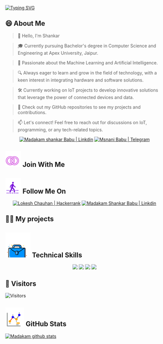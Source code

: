 <!--Banner Start-->
<!--
<p align="center">
  <a href="#blank"><img src="icon/Banner.png" alt="HackResist"></a>
</p>
-->
[![Typing SVG](https://readme-typing-svg.demolab.com?font=Fira+Code&pause=1000&color=6172FF&center=true&vCenter=true&random=false&width=835&lines=%F0%9F%91%8BHello+Visitors.+Welcome+Here!%F0%9F%91%8B;+%F0%9F%9A%80+Let's+create+greatness+together!+%F0%9F%9A%80;%E2%9C%A8in+the+world+of+technology+and+beyond.+%E2%9C%A8)](https://git.io/typing-svg)
<!--Banner End-->
<!--About Me Start-->

## 😄 About Me
> 👋 Hello, I'm Shankar

> 🎓 Currently pursuing Bachelor's degree in Computer Science and Engineering at Apex University, Jaipur.

> 🌟 Passionate about the Machine Learning  and Artificial Intelligence.

> 🔍 Always eager to learn and grow in the field of technology, with a keen interest in integrating hardware and software solutions.

> 🛠 Currently working on IoT projects to develop innovative solutions that leverage the power of connected devices and data.

> 🔭 Check out my GitHub repositories to see my projects and contributions.

<!-- 💬 If you have any question/feedback, please do not hesitate to reach out to me!
-->
>  📫 Let's connect! Feel free to reach out for discussions on IoT, programming, or any tech-related topics.

<p align="center">
  <a href="https://www.linkedin.com/in/madakam-shankar-babu-857873295/"><img src="https://img.shields.io/badge/Linkedin-10000?style=plastic&logo=LinkedIn&logoColor=FFFFFF&labelColor=2A79D7&color=2A79D7" alt="Madakam shankar Babu  | Linkdin"/></a>
  <a href="https://t.me/Eeprlogin"><img src="https://img.shields.io/badge/Telegram-100000?style=plastic&logo=Telegram&logoColor=FF&labelColor=070858&color=070858" alt="Msnani Babu | Telegram"/></a>
   <!--- <a href="https://discordapp.com/users/devloperlokesh"><img src="https://img.shields.io/badge/Discord-100000?style=plastic&logo=discord&logoColor=F7F7F7&labelColor=000DFF&color=000DFF" alt="HackScripter | Discord"/></a> --->
</p>
<!--About Me End-->

<!-- Join Wiith Me Start-->

## ![Join With Me](/icon/join.svg) Join With Me 
<p align="center">
  <!-- <a href="https://discord.com/invite/yGnCBRzjA5"><img src="https://img.shields.io/badge/Discord-100000?style=plastic&logo=discord&logoColor=F7F7F7&labelColor=000DFF&color=000DFF" alt="HackScripter | Discord"/>
    </a> -->

</p>
<!--Join With Me End -->

<!--Follow Me On Start-->
## ![Follow Me](/icon/follow.svg) Follow Me On 
<p>
<p align="center">
    <a href="https://www.hackerrank.com/profile/msbabunani"><img src="https://img.shields.io/badge/Hackerrank-100000?style=plastic&logo=hackerrank&logoColor=FFFFFF&labelColor=42BA3D&color=0EA608" alt="Lokesh Chauhan | Hackerrank"/></a>
   <!-- <a href="https://auth.geeksforgeeks.org/user/lokeshchauhan"><img src="https://img.shields.io/badge/GeeksforGeeks-100000?style=plastic&logo=geeksforgeeks&logoColor=FFFFFF&labelColor=42BA3D&color=23891F" alt="Lokesh Chauhan | GeeksforGeeks"/></a> -->
  <a href="https://www.linkedin.com/in/madakam-shankar-babu-857873295/"><img src="https://img.shields.io/badge/Linkedin-10000?style=plastic&logo=LinkedIn&logoColor=FFFFFF&labelColor=2A79D7&color=2A79D7" alt="Madakam Shankar Babu  | Linkdin"/></a>
   </a>
  <!--  <a href="https://replit.com/@HackResist"><img src="https://img.shields.io/badge/Replit-100000?style=plastic&logo=replit&logoColor=f26207&labelColor=051E59&color=0e1525" alt="Lokesh Chauhan | Replit"/>
    </a>

-->

 

</p>

<!--Follow ME n End-->

<!--My Project Strart-->
## 👨‍💻 My projects
<!--* [Telegram_WebNotifier ](https://github.com/HackResist/TeleTabAlert_Extension) - A Browser Extension Made Using  <strong>JavaScript </strong> for track search website by browser .
* [GeeksForGeeks-POTD](https://github.com/HackResist/GeeksForGeeks-POTD) - Here is GeeksForGeeks Solutions of Problem Of The Day in All Languages. -->
<!--My Project End-->
<!--Technical Skills Start-->
## ![Technical Skills](icon/Skill.svg) Technical Skills
<p align="center">
  <a href="https://www.open-std.org/JTC1/SC22/WG14/">
    <img src="https://skillicons.dev/icons?i=c" /></a>
 <a href=https://www.oracle.com/java/">
    <img src="https://skillicons.dev/icons?i=java" /></a>
 <!--<a href="https://isocpp.org/">
    <img src="https://skillicons.dev/icons?i=cpp" /></a> -->
<a href="https://www.python.org/">
    <img src="https://skillicons.dev/icons?i=py" /></a>
<a href="https://www.gnu.org/software/bash/">
    <img src="https://skillicons.dev/icons?i=bash" /></a>
 <!-- <a href="https://ecma-international.org/publications-and-standards/standards/ecma-262/">
    <img src="https://skillicons.dev/icons?i=js" /></a> -->
      </p>
<!--Technical Skills End-->
<!--Visitors Start-->
<!--Buy With Coffee-->
<!--Find On Petron-->
<!--Donate -->

## 👀 Visitors
![Visitors](https://moe-counter.glitch.me/get/@SHANAKARBABU?theme=rule34)
<!--Visitors End -->
<!--Github Graph Start-->
## ![Github Stats](/icon/graph.svg) GitHub Stats 
[![Madakam github stats](https://github-readme-stats.vercel.app/api?username=SHANAKARBABU&show_icons=true&theme=dark&count_private=true)](https://github.com/SHANKARBABU)
<!--Github Graph End-->
 
